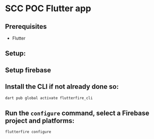 
# SCC POC Flutter app

## Prerequisites

* Flutter

## Setup:

## Setup firebase

## Install the CLI if not already done so:

```bash
dart pub global activate flutterfire_cli
 ```

## Run the `configure` command, select a Firebase project and platforms:
```bash
flutterfire configure
 ```
